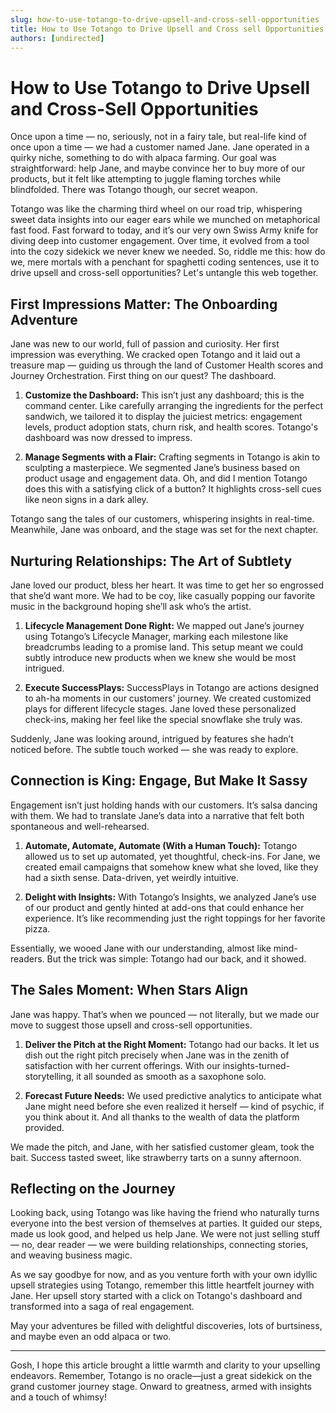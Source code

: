 ```yaml
---
slug: how-to-use-totango-to-drive-upsell-and-cross-sell-opportunities
title: How to Use Totango to Drive Upsell and Cross sell Opportunities
authors: [undirected]
---
```



# How to Use Totango to Drive Upsell and Cross-Sell Opportunities

Once upon a time — no, seriously, not in a fairy tale, but real-life kind of once upon a time — we had a customer named Jane. Jane operated in a quirky niche, something to do with alpaca farming. Our goal was straightforward: help Jane, and maybe convince her to buy more of our products, but it felt like attempting to juggle flaming torches while blindfolded. There was Totango though, our secret weapon.

Totango was like the charming third wheel on our road trip, whispering sweet data insights into our eager ears while we munched on metaphorical fast food. Fast forward to today, and it’s our very own Swiss Army knife for diving deep into customer engagement. Over time, it evolved from a tool into the cozy sidekick we never knew we needed. So, riddle me this: how do we, mere mortals with a penchant for spaghetti coding sentences, use it to drive upsell and cross-sell opportunities? Let's untangle this web together.

## First Impressions Matter: The Onboarding Adventure
    
Jane was new to our world, full of passion and curiosity. Her first impression was everything. We cracked open Totango and it laid out a treasure map — guiding us through the land of Customer Health scores and Journey Orchestration. First thing on our quest? The dashboard.

1. **Customize the Dashboard:** This isn’t just any dashboard; this is the command center. Like carefully arranging the ingredients for the perfect sandwich, we tailored it to display the juiciest metrics: engagement levels, product adoption stats, churn risk, and health scores. Totango's dashboard was now dressed to impress.

2. **Manage Segments with a Flair:** Crafting segments in Totango is akin to sculpting a masterpiece. We segmented Jane’s business based on product usage and engagement data. Oh, and did I mention Totango does this with a satisfying click of a button? It highlights cross-sell cues like neon signs in a dark alley.

Totango sang the tales of our customers, whispering insights in real-time. Meanwhile, Jane was onboard, and the stage was set for the next chapter.

## Nurturing Relationships: The Art of Subtlety

Jane loved our product, bless her heart. It was time to get her so engrossed that she’d want more. We had to be coy, like casually popping our favorite music in the background hoping she’ll ask who’s the artist.

1. **Lifecycle Management Done Right:** We mapped out Jane’s journey using Totango’s Lifecycle Manager, marking each milestone like breadcrumbs leading to a promise land. This setup meant we could subtly introduce new products when we knew she would be most intrigued.

2. **Execute SuccessPlays:** SuccessPlays in Totango are actions designed to ah-ha moments in our customers' journey. We created customized plays for different lifecycle stages. Jane loved these personalized check-ins, making her feel like the special snowflake she truly was.

Suddenly, Jane was looking around, intrigued by features she hadn’t noticed before. The subtle touch worked — she was ready to explore.

## Connection is King: Engage, But Make It Sassy

Engagement isn’t just holding hands with our customers. It’s salsa dancing with them. We had to translate Jane’s data into a narrative that felt both spontaneous and well-rehearsed.

1. **Automate, Automate, Automate (With a Human Touch):** Totango allowed us to set up automated, yet thoughtful, check-ins. For Jane, we created email campaigns that somehow knew what she loved, like they had a sixth sense. Data-driven, yet weirdly intuitive.

2. **Delight with Insights:** With Totango’s Insights, we analyzed Jane’s use of our product and gently hinted at add-ons that could enhance her experience. It’s like recommending just the right toppings for her favorite pizza.

Essentially, we wooed Jane with our understanding, almost like mind-readers. But the trick was simple: Totango had our back, and it showed.

## The Sales Moment: When Stars Align

Jane was happy. That’s when we pounced — not literally, but we made our move to suggest those upsell and cross-sell opportunities.

1. **Deliver the Pitch at the Right Moment:** Totango had our backs. It let us dish out the right pitch precisely when Jane was in the zenith of satisfaction with her current offerings. With our insights-turned-storytelling, it all sounded as smooth as a saxophone solo.

2. **Forecast Future Needs:** We used predictive analytics to anticipate what Jane might need before she even realized it herself — kind of psychic, if you think about it. And all thanks to the wealth of data the platform provided.

We made the pitch, and Jane, with her satisfied customer gleam, took the bait. Success tasted sweet, like strawberry tarts on a sunny afternoon.

## Reflecting on the Journey

Looking back, using Totango was like having the friend who naturally turns everyone into the best version of themselves at parties. It guided our steps, made us look good, and helped us help Jane. We were not just selling stuff — no, dear reader — we were building relationships, connecting stories, and weaving business magic.

As we say goodbye for now, and as you venture forth with your own idyllic upsell strategies using Totango, remember this little heartfelt journey with Jane. Her upsell story started with a click on Totango's dashboard and transformed into a saga of real engagement.

May your adventures be filled with delightful discoveries, lots of burtsiness, and maybe even an odd alpaca or two.

---

Gosh, I hope this article brought a little warmth and clarity to your upselling endeavors. Remember, Totango is no oracle—just a great sidekick on the grand customer journey stage. Onward to greatness, armed with insights and a touch of whimsy!